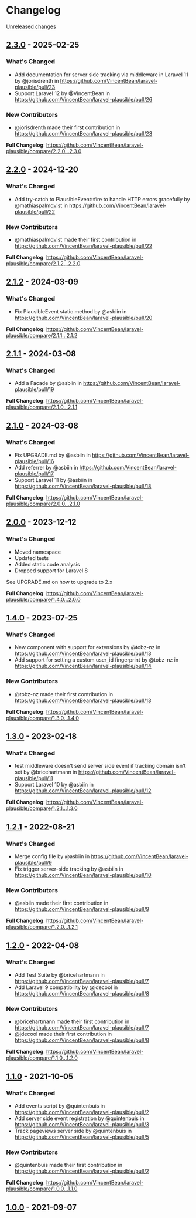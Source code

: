 # Changelog 

[Unreleased changes](https://github.com/VincentBean/laravel-plausible/compare/2.3.0...main)
## [2.3.0](https://github.com/VincentBean/laravel-plausible/releases/tag/2.3.0) - 2025-02-25

### What's Changed
* Add documentation for server side tracking via middleware in Laravel 11 by @jorisdrenth in https://github.com/VincentBean/laravel-plausible/pull/23
* Support Laravel 12 by @VincentBean in https://github.com/VincentBean/laravel-plausible/pull/26

### New Contributors
* @jorisdrenth made their first contribution in https://github.com/VincentBean/laravel-plausible/pull/23

**Full Changelog**: https://github.com/VincentBean/laravel-plausible/compare/2.2.0...2.3.0

## [2.2.0](https://github.com/VincentBean/laravel-plausible/releases/tag/2.2.0) - 2024-12-20

### What's Changed
* Add try-catch to PlausibleEvent::fire to handle HTTP errors gracefully by @mathiaspalmqvist in https://github.com/VincentBean/laravel-plausible/pull/22

### New Contributors
* @mathiaspalmqvist made their first contribution in https://github.com/VincentBean/laravel-plausible/pull/22

**Full Changelog**: https://github.com/VincentBean/laravel-plausible/compare/2.1.2...2.2.0

## [2.1.2](https://github.com/VincentBean/laravel-plausible/releases/tag/2.1.2) - 2024-03-09

### What's Changed
* Fix PlausibleEvent static method by @asbiin in https://github.com/VincentBean/laravel-plausible/pull/20


**Full Changelog**: https://github.com/VincentBean/laravel-plausible/compare/2.1.1...2.1.2

## [2.1.1](https://github.com/VincentBean/laravel-plausible/releases/tag/2.1.1) - 2024-03-08

### What's Changed
* Add a Facade by @asbiin in https://github.com/VincentBean/laravel-plausible/pull/19


**Full Changelog**: https://github.com/VincentBean/laravel-plausible/compare/2.1.0...2.1.1

## [2.1.0](https://github.com/VincentBean/laravel-plausible/releases/tag/2.1.0) - 2024-03-08

### What's Changed
* Fix UPGRADE.md by @asbiin in https://github.com/VincentBean/laravel-plausible/pull/16
* Add referrer by @asbiin in https://github.com/VincentBean/laravel-plausible/pull/17
* Support Laravel 11 by @asbiin in https://github.com/VincentBean/laravel-plausible/pull/18


**Full Changelog**: https://github.com/VincentBean/laravel-plausible/compare/2.0.0...2.1.0

## [2.0.0](https://github.com/VincentBean/laravel-plausible/releases/tag/2.0.0) - 2023-12-12

### What's Changed
* Moved namespace
* Updated tests
* Added static code analysis
* Dropped support for Laravel 8

See UPGRADE.md on how to upgrade to 2.x

**Full Changelog**: https://github.com/VincentBean/laravel-plausible/compare/1.4.0...2.0.0

## [1.4.0](https://github.com/VincentBean/laravel-plausible/releases/tag/1.4.0) - 2023-07-25

### What's Changed
* New component with support for extensions by @tobz-nz in https://github.com/VincentBean/laravel-plausible/pull/13
* Add support for setting a custom user_id fingerprint by @tobz-nz in https://github.com/VincentBean/laravel-plausible/pull/14

### New Contributors
* @tobz-nz made their first contribution in https://github.com/VincentBean/laravel-plausible/pull/13

**Full Changelog**: https://github.com/VincentBean/laravel-plausible/compare/1.3.0...1.4.0

## [1.3.0](https://github.com/VincentBean/laravel-plausible/releases/tag/1.3.0) - 2023-02-18

### What's Changed
* test middleware doesn't send server side event if tracking domain isn't set by @bricehartmann in https://github.com/VincentBean/laravel-plausible/pull/11
* Support Laravel 10 by @asbiin in https://github.com/VincentBean/laravel-plausible/pull/12


**Full Changelog**: https://github.com/VincentBean/laravel-plausible/compare/1.2.1...1.3.0

## [1.2.1](https://github.com/VincentBean/laravel-plausible/releases/tag/1.2.1) - 2022-08-21

### What's Changed
* Merge config file by @asbiin in https://github.com/VincentBean/laravel-plausible/pull/9
* Fix trigger server-side tracking by @asbiin in https://github.com/VincentBean/laravel-plausible/pull/10

### New Contributors
* @asbiin made their first contribution in https://github.com/VincentBean/laravel-plausible/pull/9

**Full Changelog**: https://github.com/VincentBean/laravel-plausible/compare/1.2.0...1.2.1

## [1.2.0](https://github.com/VincentBean/laravel-plausible/releases/tag/1.2.0) - 2022-04-08

### What's Changed
* Add Test Suite by @bricehartmann in https://github.com/VincentBean/laravel-plausible/pull/7
* Add Laravel 9 compatibility by @jdecool in https://github.com/VincentBean/laravel-plausible/pull/8

### New Contributors
* @bricehartmann made their first contribution in https://github.com/VincentBean/laravel-plausible/pull/7
* @jdecool made their first contribution in https://github.com/VincentBean/laravel-plausible/pull/8

**Full Changelog**: https://github.com/VincentBean/laravel-plausible/compare/1.1.0...1.2.0

## [1.1.0](https://github.com/VincentBean/laravel-plausible/releases/tag/1.1.0) - 2021-10-05

### What's Changed
* Add events script by @quintenbuis in https://github.com/VincentBean/laravel-plausible/pull/2
* Add server side event registration by @quintenbuis in https://github.com/VincentBean/laravel-plausible/pull/3
* Track pageviews server side by @quintenbuis in https://github.com/VincentBean/laravel-plausible/pull/5

### New Contributors
* @quintenbuis made their first contribution in https://github.com/VincentBean/laravel-plausible/pull/2

**Full Changelog**: https://github.com/VincentBean/laravel-plausible/compare/1.0.0...1.1.0

## [1.0.0](https://github.com/VincentBean/laravel-plausible/releases/tag/1.0.0) - 2021-09-07



